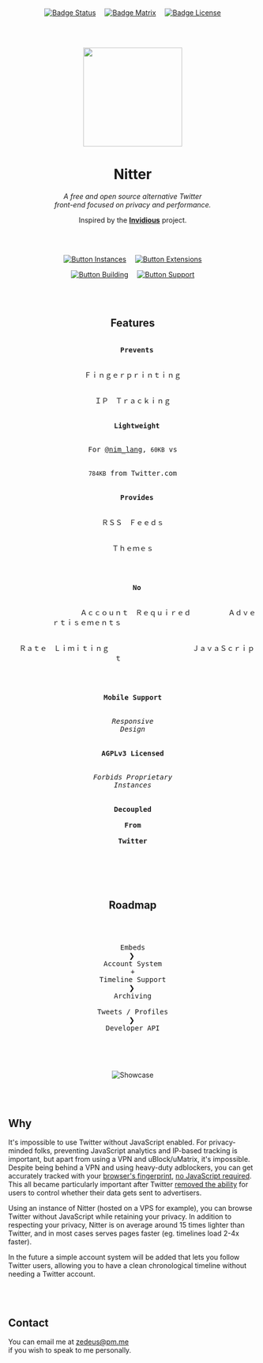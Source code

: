 
<br>

<div align = center>

[![Badge Status]][Actions]   
[![Badge Matrix]][Matrix]   
[![Badge License]][License]

<br>
<br>

<img
    src = 'public/logo.png'
    width = 200
/>


# Nitter

*A free and open source alternative Twitter* <br>
*front-end focused on privacy and performance.*

Inspired by the **[Invidious]** project.

<br>
<br>

[![Button Instances]][Instances]   
[![Button Extensions]][Extensions]

[![Button Building]][Building]   
[![Button Support]][Support]

<br>
<br>

## Features

<kbd>  <br>  <b>Prevents</b><br><br><br>  Ｆｉｎｇｅｒｐｒｉｎｔｉｎｇ  <br><br><br>  ＩＰ　Ｔｒａｃｋｉｎｇ  <br><br>  </kbd>   
<kbd>  <br>  <b>Lightweight</b><br><br><br>  For [@nim_lang], `60KB` vs  <br><br><br>  `784KB` from Twitter.com  <br><br>  </kbd>   
<kbd>  <br>  <b>Provides</b><br><br><br>  ＲＳＳ　Ｆｅｅｄｓ  <br><br><br>  Ｔｈｅｍｅｓ  <br><br>  </kbd>

<kbd>  <br>  <b>No</b><br><br><br>                 Ａｃｃｏｕｎｔ　Ｒｅｑｕｉｒｅｄ         Ａｄｖｅｒｔｉｓｅｍｅｎｔｓ                      <br><br><br>  Ｒａｔｅ　Ｌｉｍｉｔｉｎｇ                    ＪａｖａＳｃｒｉｐｔ       <br><br>  </kbd>

<kbd>  <br>         <b>Mobile Support</b>         <br><br><br>  *Responsive*  <br>  *Design*  <br><br>  </kbd>   
<kbd>  <br>         <b>AGPLv3 Licensed</b>         <br><br><br>  *Forbids Proprietary*  <br>  *Instances*  <br><br>  </kbd>   
<kbd>  <br>        <b>Decoupled        <br><br>  From  <br><br>  Twitter</b>  <br><br>  </kbd>


<br>
<br>

## Roadmap

<br>

<kbd>  <br>  Embeds  <br>  </kbd>    ❯    
<kbd>  <br>  Account System  <br>  +  <br>  Timeline Support  <br>  </kbd>    ❯    
<kbd>  <br>  Archiving  <br><br>  Tweets / Profiles  <br>  </kbd>    ❯    
<kbd>  <br>  Developer API  <br>  </kbd>

<br>
<br>

![Showcase]

</div>

<br>
<br>

## Why

It's impossible to use Twitter without JavaScript enabled. For privacy-minded
folks, preventing JavaScript analytics and IP-based tracking is important, but
apart from using a VPN and uBlock/uMatrix, it's impossible. Despite being behind
a VPN and using heavy-duty adblockers, you can get accurately tracked with your
[browser's fingerprint][Fingerprint],
[no JavaScript required][JavaScript]. This all became
particularly important after Twitter [removed the
ability][Advertisers]
for users to control whether their data gets sent to advertisers.

Using an instance of Nitter (hosted on a VPS for example), you can browse
Twitter without JavaScript while retaining your privacy. In addition to
respecting your privacy, Nitter is on average around 15 times lighter than
Twitter, and in most cases serves pages faster (eg. timelines load 2-4x faster).

In the future a simple account system will be added that lets you follow Twitter
users, allowing you to have a clean chronological timeline without needing a
Twitter account.

<br>
<br>

## Contact

You can email me at zedeus@pm.me <br>
if you wish to speak to me personally.

<br>


<!----------------------------------------------------------------------------->

[Advertisers]: https://www.eff.org/deeplinks/2020/04/twitter-removes-privacy-option-and-shows-why-we-need-strong-privacy-laws
[Fingerprint]: https://restoreprivacy.com/browser-fingerprinting/
[JavaScript]: https://noscriptfingerprint.com/
[Invidious]: https://github.com/iv-org/invidious
[@nim_lang]: https://nitter.net/nim_lang
[Actions]: https://github.com/zedeus/nitter/actions
[Matrix]: https://matrix.to/#/#nitter:matrix.org

[Extensions]: https://github.com/zedeus/nitter/wiki/Extensions
[Instances]: https://github.com/zedeus/nitter/wiki/Instances
[Apache]: https://github.com/zedeus/nitter/wiki/Apache
[Nginx]: https://github.com/zedeus/nitter/wiki/Nginx

[Building]: Documentation/Building.md
[Showcase]: screenshot.png
[Support]: Documentation/Support.md
[License]: LICENSE

<!---------------------------------[ Badges ]---------------------------------->

[Badge License]: https://img.shields.io/badge/License-AGPL3-015d93.svg?style=for-the-badge&labelColor=blue
[Badge Matrix]: https://img.shields.io/badge/Matrix-0b9e72.svg?style=for-the-badge&labelColor=0DBD8B&logoColor=white&logo=Matrix
[Badge Status]: https://img.shields.io/github/workflow/status/ElectronicsArchiver/nitter/CI-CD?style=for-the-badge&labelColor=86238f&color=641a6b


<!---------------------------------[ Buttons ]--------------------------------->

[Button Extensions]: https://img.shields.io/badge/Extensions-009CAB.svg?style=for-the-badge&logoColor=white&logo=GitExtensions
[Button Instances]: https://img.shields.io/badge/Instances-DE4F4F.svg?style=for-the-badge&logoColor=white&logo=ROS
[Button Building]: https://img.shields.io/badge/Building-blue.svg?style=for-the-badge&logoColor=white&logo=GitBook
[Button Support]: https://img.shields.io/badge/Support_Us-FF5C83.svg?style=for-the-badge&logoColor=white&logo=GitHubSponsors
